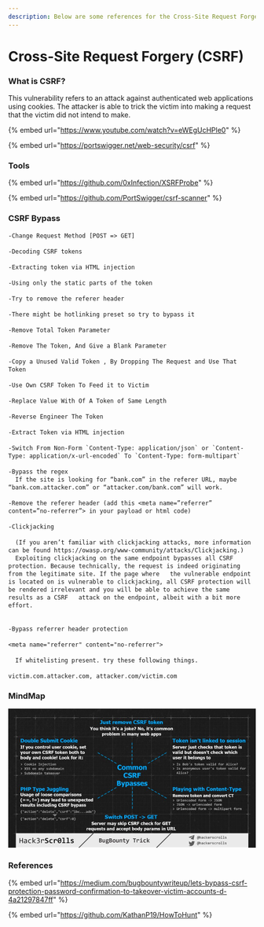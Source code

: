 ```yaml
---
description: Below are some references for the Cross-Site Request Forgery (CSRF) attacks.
---
```


# Cross-Site Request Forgery (CSRF)

### What is CSRF?

This vulnerability refers to an attack against authenticated web applications using cookies. The attacker is able to trick the victim into making a request that the victim did not intend to make.

{% embed url="https://www.youtube.com/watch?v=eWEgUcHPle0" %}

{% embed url="https://portswigger.net/web-security/csrf" %}

### Tools

{% embed url="https://github.com/0xInfection/XSRFProbe" %}

{% embed url="https://github.com/PortSwigger/csrf-scanner" %}

### CSRF Bypass

```
-Change Request Method [POST => GET]

-Decoding CSRF tokens

-Extracting token via HTML injection

-Using only the static parts of the token

-Try to remove the referer header

-There might be hotlinking preset so try to bypass it

-Remove Total Token Parameter

-Remove The Token, And Give a Blank Parameter

-Copy a Unused Valid Token , By Dropping The Request and Use That Token

-Use Own CSRF Token To Feed it to Victim

-Replace Value With Of A Token of Same Length 

-Reverse Engineer The Token

-Extract Token via HTML injection

-Switch From Non-Form `Content-Type: application/json` or `Content-Type: application/x-url-encoded` To `Content-Type: form-multipart`

-Bypass the regex
  If the site is looking for “bank.com” in the referer URL, maybe “bank.com.attacker.com” or “attacker.com/bank.com” will work.
    
-Remove the referer header (add this <meta name=”referrer” content=”no-referrer”> in your payload or html code)

-Clickjacking

  (If you aren’t familiar with clickjacking attacks, more information can be found https://owasp.org/www-community/attacks/Clickjacking.)
  Exploiting clickjacking on the same endpoint bypasses all CSRF protection. Because technically, the request is indeed originating from the legitimate site. If the page where   the vulnerable endpoint is located on is vulnerable to clickjacking, all CSRF protection will be rendered irrelevant and you will be able to achieve the same results as a CSRF   attack on the endpoint, albeit with a bit more effort.
	

-Bypass referrer header protection

<meta name="referrer" content="no-referrer">

  If whitelisting present. try these following things.

victim.com.attacker.com, attacker.com/victim.com
```

### MindMap

![](<../../.gitbook/assets/image (1).png>)

### References

{% embed url="https://medium.com/bugbountywriteup/lets-bypass-csrf-protection-password-confirmation-to-takeover-victim-accounts-d-4a21297847ff" %}

{% embed url="https://github.com/KathanP19/HowToHunt" %}
